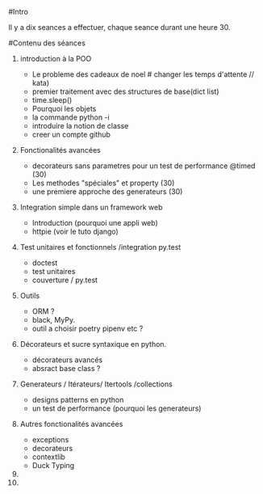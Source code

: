 #Intro

Il y a dix seances a effectuer, chaque seance durant une heure 30.


#Contenu des séances

1. introduction à la POO
    * Le probleme des cadeaux de noel # changer les temps d'attente // kata)
    * premier traitement avec des structures de base(dict list)
    * time.sleep()
    * Pourquoi les objets
    * la commande python -i
    * introduire la notion de classe
    * creer un compte github

2. Fonctionalités avancées
    * decorateurs sans parametres pour un test de performance @timed (30)
    * Les methodes "spéciales" et property (30)
    * une premiere approche des generateurs (30)

3. Integration simple dans un framework web
    * Introduction (pourquoi une appli web)
    * httpie (voir le tuto django)

4. Test unitaires et fonctionnels /integration py.test
    * doctest
    * test unitaires
    * couverture / py.test

5. Outils
    * ORM ?
    * black, MyPy.
    * outil a choisir poetry pipenv etc ?

6. Décorateurs et sucre syntaxique en python.
    * décorateurs avancés
    * absract base class ?

7. Generateurs / Itérateurs/ Itertools /collections
    * designs patterns en python
    * un test de performance (pourquoi les generateurs)

8. Autres fonctionalités avancées
    * exceptions
    * decorateurs
    * contextlib
    * Duck Typing

9.

10.

